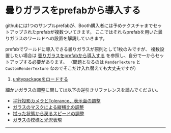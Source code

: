 # 曇りガラスをprefabから導入する

githubには1つのサンプルprefabが、Booth購入者には予めテクスチャまでセットアップされたprefabが複数ついてきます。
ここではそれらprefabを用いた曇りガラスのワールドへの設置を解説していきます。

prefabでワールドに導入できる曇りガラスが原則として1枚のみですが、
複数設置したい場合は [曇りガラスをprefabから導入する](setup_with_prefab.md) を参照し、自分で一からセットアップする必要があります。
（問題となるのは `RenderTexture` と `CustomRenderTexture` なのでそこだけ入れ替えても大丈夫ですが）

1. [unitypackageをロードする](#1unitypackageをロードする)

細かいガラスの調整に関しては以下の逆引きリファレンスを読んでください。

* [平行投影カメラとTolerance、表示面の調整](tips.md#平行投影カメラとTolerance、表示面の調整)
* [ガラスのマスクによる縦横比の調整](tips.md#ガラスのマスクによる縦横比の調整)
* [拭った状態から戻るスピードの調整](tips.md#拭った状態から戻るスピードの調整)
* [ガラスの模様と光沢表現](tips.md#ガラスの模様と光沢表現)

---
